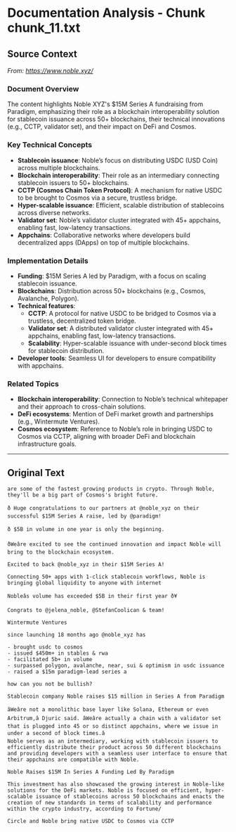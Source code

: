 # Documentation Analysis - Chunk chunk_11.txt

## Source Context
*From: https://www.noble.xyz/*

### Document Overview  
The content highlights Noble XYZ's $15M Series A fundraising from Paradigm, emphasizing their role as a blockchain interoperability solution for stablecoin issuance across 50+ blockchains, their technical innovations (e.g., CCTP, validator set), and their impact on DeFi and Cosmos.  

### Key Technical Concepts  
- **Stablecoin issuance**: Noble’s focus on distributing USDC (USD Coin) across multiple blockchains.  
- **Blockchain interoperability**: Their role as an intermediary connecting stablecoin issuers to 50+ blockchains.  
- **CCTP (Cosmos Chain Token Protocol)**: A mechanism for native USDC to be brought to Cosmos via a secure, trustless bridge.  
- **Hyper-scalable issuance**: Efficient, scalable distribution of stablecoins across diverse networks.  
- **Validator set**: Noble’s validator cluster integrated with 45+ appchains, enabling fast, low-latency transactions.  
- **Appchains**: Collaborative networks where developers build decentralized apps (DApps) on top of multiple blockchains.  

### Implementation Details  
- **Funding**: $15M Series A led by Paradigm, with a focus on scaling stablecoin issuance.  
- **Blockchains**: Distribution across 50+ blockchains (e.g., Cosmos, Avalanche, Polygon).  
- **Technical features**:  
  - **CCTP**: A protocol for native USDC to be bridged to Cosmos via a trustless, decentralized token bridge.  
  - **Validator set**: A distributed validator cluster integrated with 45+ appchains, enabling fast, low-latency transactions.  
  - **Scalability**: Hyper-scalable issuance with under-second block times for stablecoin distribution.  
- **Developer tools**: Seamless UI for developers to ensure compatibility with appchains.  

### Related Topics  
- **Blockchain interoperability**: Connection to Noble’s technical whitepaper and their approach to cross-chain solutions.  
- **DeFi ecosystems**: Mention of DeFi market growth and partnerships (e.g., Wintermute Ventures).  
- **Cosmos ecosystem**: Reference to Noble’s role in bringing USDC to Cosmos via CCTP, aligning with broader DeFi and blockchain infrastructure goals.

---

## Original Text
```
are some of the fastest growing products in crypto. Through Noble, they'll be a big part of Cosmos's bright future.

ð Huge congratulations to our partners at @noble_xyz on their successful $15M Series A raise, led by @paradigm! 

ð $5B in volume in one year is only the beginning.

ðWeâre excited to see the continued innovation and impact Noble will bring to the blockchain ecosystem.

Excited to back @noble_xyz in their $15M Series A!

Connecting 50+ apps with 1-click stablecoin workflows, Noble is bringing global liquidity to anyone with internet

Nobleâs volume has exceeded $5B in their first year ð¥

Congrats to @jelena_noble, @StefanCoolican & team!

Wintermute Ventures

since launching 18 months ago @noble_xyz has

- brought usdc to cosmos
- issued $450m+ in stables & rwa
- facilitated 5b+ in volume
- surpassed polygon, avalanche, near, sui & optimism in usdc issuance
- raised a $15m paradigm-lead series a

how can you not be bullish?

Stablecoin company Noble raises $15 million in Series A from Paradigm

âWeâre not a monolithic base layer like Solana, Ethereum or even Arbitrum,â Djuric said. âWeâre actually a chain with a validator set that is plugged into 45 or so distinct appchains, where we issue in under a second of block times.â 
Noble serves as an intermediary, working with stablecoin issuers to efficiently distribute their product across 50 different blockchains and providing developers with a seamless user interface to ensure that their appchains are compatible with Noble.

Noble Raises $15M In Series A Funding Led By Paradigm

This investment has also showcased the growing interest in Noble-like solutions for the DeFi markets. Noble is focused on efficient, hyper-scalable issuance of stablecoins across 50 blockchains and enacts the creation of new standards in terms of scalability and performance within the crypto industry, according to Fortune/

Circle and Noble bring native USDC to Cosmos via CCTP

```